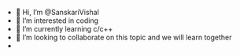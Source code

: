 - 👋 Hi, I’m @SanskariVishal
- 👀 I’m interested in coding
- 🌱 I’m currently learning c/c++
- 💞️ I’m looking to collaborate on this topic and we will learn together
- 

<!---
SanskariVishal/SanskariVishal is a ✨ special ✨ repository because its `README.md` (this file) appears on your GitHub profile.
You can click the Preview link to take a look at your changes.
--->
